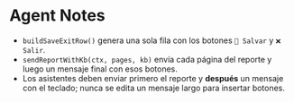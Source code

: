 # Agent Notes

- `buildSaveExitRow()` genera una sola fila con los botones `💾 Salvar` y `❌ Salir`.
- `sendReportWithKb(ctx, pages, kb)` envía cada página del reporte y luego un mensaje
  final con esos botones.
- Los asistentes deben enviar primero el reporte y **después** un mensaje con el teclado;
  nunca se edita un mensaje largo para insertar botones.
